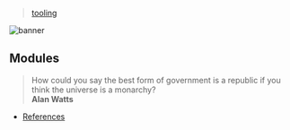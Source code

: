 > [tooling](../)

![banner](/go/photos/banner.png)

## Modules

> How could you say the best form of government is a republic
> if you think the universe is a monarchy?  
> **Alan Watts**

* [References](references)
